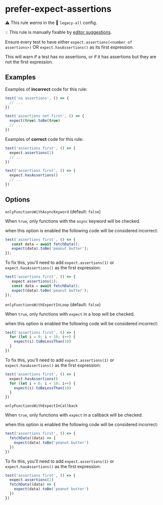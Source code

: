 # prefer-expect-assertions

⚠️ This rule _warns_ in the 🔵 `legacy-all` config.

💡 This rule is manually fixable by [editor suggestions](https://eslint.org/docs/latest/use/core-concepts#rule-suggestions).

<!-- end auto-generated rule header -->

Ensure every test to have either `expect.assertions(<number of assertions>)` OR
`expect.hasAssertions()` as its first expression.

This will warn if a test has no assertions, or if it has assertions but they are not the first expression.

## Examples

Examples of **incorrect** code for this rule:

```js
test('no assertions', () => {
  // ...
})

test('assertions not first', () => {
  expect(true).toBe(true)
  // ...
})
```

Examples of **correct** code for this rule:

```js
test('assertions first', () => {
  expect.assertions(1)
  // ...
})

test('assertions first', () => {
  expect.hasAssertions()
  // ...
})
```

## Options

`onlyFunctionsWithAsyncKeyword` (default: `false`)

When `true`, only functions with the `async` keyword will be checked.

when this option is enabled the following code will be considered incorrect:

```js
test('assertions first', () => {
   const data = await fetchData();
   expect(data).toBe('peanut butter');
});
```

To fix this, you'll need to add `expect.assertions(1)` or `expect.hasAssertions()` as the first expression:

```js
test('assertions first', () => {
   expect.assertions(1);
   const data = await fetchData();
   expect(data).toBe('peanut butter');
});
```

`onlyFunctionsWithExpectInLoop` (default: `false`)

When `true`, only functions with `expect` in a loop will be checked.

when this option is enabled the following code will be considered incorrect:

```js
test('assertions first', () => {
  for (let i = 0; i < 10; i++) {
    expect(i).toBeLessThan(10)
  }
})
```

To fix this, you'll need to add `expect.assertions(1)` or `expect.hasAssertions()` as the first expression:

```js
test('assertions first', () => {
  expect.hasAssertions()
  for (let i = 0; i < 10; i++) {
    expect(i).toBeLessThan(10)
  }
})
```

`onlyFunctionsWithExpectInCallback`

When `true`, only functions with `expect` in a callback will be checked.

when this option is enabled the following code will be considered incorrect:

```js
test('assertions first', () => {
  fetchData((data) => {
    expect(data).toBe('peanut butter')
  })
})
```

To fix this, you'll need to add `expect.assertions(1)` or `expect.hasAssertions()` as the first expression:

```js
test('assertions first', () => {
  expect.assertions(1)
  fetchData((data) => {
    expect(data).toBe('peanut butter')
  })
})
```
